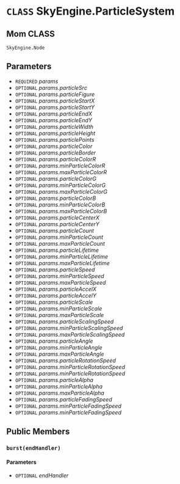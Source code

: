 # `CLASS` SkyEngine.ParticleSystem

## Mom CLASS
`SkyEngine.Node`

## Parameters
* `REQUIRED` *params*
* `OPTIONAL` *params.particleSrc*
* `OPTIONAL` *params.particleFigure*
* `OPTIONAL` *params.particleStartX*
* `OPTIONAL` *params.particleStartY*
* `OPTIONAL` *params.particleEndX*
* `OPTIONAL` *params.particleEndY*
* `OPTIONAL` *params.particleWidth*
* `OPTIONAL` *params.particleHeight*
* `OPTIONAL` *params.particlePoints*
* `OPTIONAL` *params.particleColor*
* `OPTIONAL` *params.particleBorder*
* `OPTIONAL` *params.particleColorR*
* `OPTIONAL` *params.minParticleColorR*
* `OPTIONAL` *params.maxParticleColorR*
* `OPTIONAL` *params.particleColorG*
* `OPTIONAL` *params.minParticleColorG*
* `OPTIONAL` *params.maxParticleColorG*
* `OPTIONAL` *params.particleColorB*
* `OPTIONAL` *params.minParticleColorB*
* `OPTIONAL` *params.maxParticleColorB*
* `OPTIONAL` *params.particleCenterX*
* `OPTIONAL` *params.particleCenterY*
* `OPTIONAL` *params.particleCount*
* `OPTIONAL` *params.minParticleCount*
* `OPTIONAL` *params.maxParticleCount*
* `OPTIONAL` *params.particleLifetime*
* `OPTIONAL` *params.minParticleLifetime*
* `OPTIONAL` *params.maxParticleLifetime*
* `OPTIONAL` *params.particleSpeed*
* `OPTIONAL` *params.minParticleSpeed*
* `OPTIONAL` *params.maxParticleSpeed*
* `OPTIONAL` *params.particleAccelX*
* `OPTIONAL` *params.particleAccelY*
* `OPTIONAL` *params.particleScale*
* `OPTIONAL` *params.minParticleScale*
* `OPTIONAL` *params.maxParticleScale*
* `OPTIONAL` *params.particleScalingSpeed*
* `OPTIONAL` *params.minParticleScalingSpeed*
* `OPTIONAL` *params.maxParticleScalingSpeed*
* `OPTIONAL` *params.particleAngle*
* `OPTIONAL` *params.minParticleAngle*
* `OPTIONAL` *params.maxParticleAngle*
* `OPTIONAL` *params.particleRotationSpeed*
* `OPTIONAL` *params.minParticleRotationSpeed*
* `OPTIONAL` *params.minParticleRotationSpeed*
* `OPTIONAL` *params.particleAlpha*
* `OPTIONAL` *params.minParticleAlpha*
* `OPTIONAL` *params.maxParticleAlpha*
* `OPTIONAL` *params.particleFadingSpeed*
* `OPTIONAL` *params.minParticleFadingSpeed*
* `OPTIONAL` *params.minParticleFadingSpeed*

## Public Members

### `burst(endHandler)`
#### Parameters
* `OPTIONAL` *endHandler*
